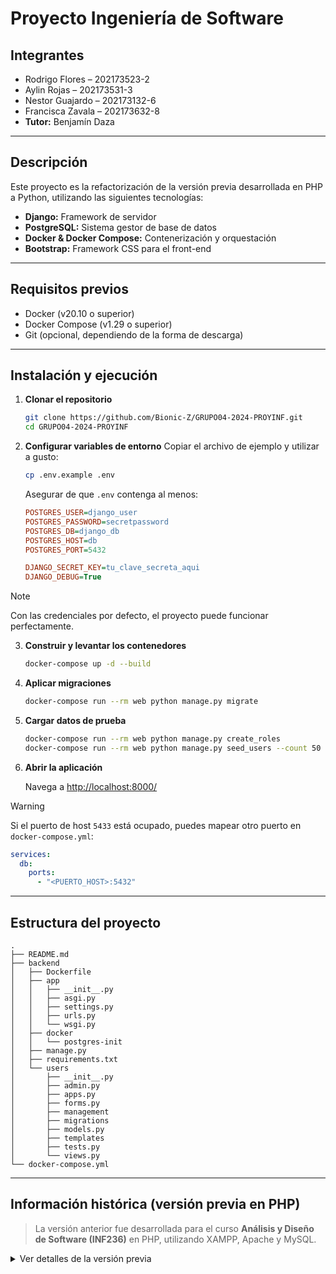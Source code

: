 # Proyecto Ingeniería de Software

## Integrantes

- Rodrigo Flores – 202173523-2
- Aylin Rojas – 202173531-3
- Nestor Guajardo – 202173132-6
- Francisca Zavala – 202173632-8
- **Tutor:** Benjamín Daza

---

## Descripción

Este proyecto es la refactorización de la versión previa desarrollada en PHP a Python, utilizando las siguientes tecnologías:

- **Django:** Framework de servidor
- **PostgreSQL:** Sistema gestor de base de datos
- **Docker & Docker Compose:** Contenerización y orquestación
- **Bootstrap:** Framework CSS para el front-end

---

## Requisitos previos

- Docker (v20.10 o superior)
- Docker Compose (v1.29 o superior)
- Git (opcional, dependiendo de la forma de descarga)

---

## Instalación y ejecución

1. **Clonar el repositorio**
   ```bash
   git clone https://github.com/Bionic-Z/GRUPO04-2024-PROYINF.git
   cd GRUPO04-2024-PROYINF
   ```

2. **Configurar variables de entorno**
   Copiar el archivo de ejemplo y utilizar a gusto:
   ```bash
   cp .env.example .env
   ```

   Asegurar de que `.env` contenga al menos:
   ```ini
   POSTGRES_USER=django_user
   POSTGRES_PASSWORD=secretpassword
   POSTGRES_DB=django_db
   POSTGRES_HOST=db
   POSTGRES_PORT=5432

   DJANGO_SECRET_KEY=tu_clave_secreta_aqui
   DJANGO_DEBUG=True
   ```
> [!NOTE]
> Con las credenciales por defecto, el proyecto puede funcionar perfectamente.

3. **Construir y levantar los contenedores**

   ```bash
   docker-compose up -d --build
   ```

4. **Aplicar migraciones**

   ```bash
   docker-compose run --rm web python manage.py migrate
   ```

5. **Cargar datos de prueba**

   ```bash
   docker-compose run --rm web python manage.py create_roles
   docker-compose run --rm web python manage.py seed_users --count 50
   ```

6. **Abrir la aplicación**

   Navega a [http://localhost:8000/](http://localhost:8000/)


> [!WARNING]  
> Si el puerto de host `5433` está ocupado, puedes mapear otro puerto en `docker-compose.yml`:
>
> ```yaml
> services:
>   db:
>     ports:
>       - "<PUERTO_HOST>:5432"
> ```

---

## Estructura del proyecto

```text
.
├── README.md
├── backend
│   ├── Dockerfile
│   ├── app
│   │   ├── __init__.py
│   │   ├── asgi.py
│   │   ├── settings.py
│   │   ├── urls.py
│   │   └── wsgi.py
│   ├── docker
│   │   └── postgres-init
│   ├── manage.py
│   ├── requirements.txt
│   └── users
│       ├── __init__.py
│       ├── admin.py
│       ├── apps.py
│       ├── forms.py
│       ├── management
│       ├── migrations
│       ├── models.py
│       ├── templates
│       ├── tests.py
│       └── views.py
└── docker-compose.yml
```

---

## Información histórica (versión previa en PHP)

> La versión anterior fue desarrollada para el curso **Análisis y Diseño de Software (INF236)** en PHP, utilizando XAMPP, Apache y MySQL.

<details>
<summary>Ver detalles de la versión previa</summary>

**Repositorio antiguo:** [GRUPO04-2024-PROYINF (tag `hito-5`)](https://github.com/Bionic-Z/GRUPO04-2024-PROYINF/tree/hito-5)

**Aspectos técnicos:**
- Apache HTTP 2.4.58 + PHP 8.2.12
- MySQL / MariaDB 10.4.32
- XAMPP v3.3.0
- Dependencias Python (scrapers): `mysql-connector-python`, `requests`, `beautifulsoup4`

**Flujo de instalación:**
1. Instalar XAMPP (Windows)
2. Colocar archivos en `htdocs/proyecto-hito5`
3. Importar `boletines.sql` en PhpMyAdmin
4. Ejecutar `python scrape.py` para poblar tablas
5. Acceder a `http://localhost/proyecto-hito5/proyecto/init.html`

</details>

